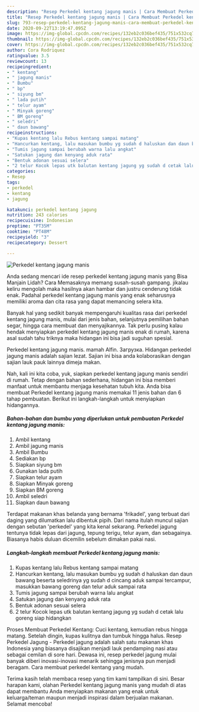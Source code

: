 ```yaml
---
description: "Resep Perkedel kentang jagung manis | Cara Membuat Perkedel kentang jagung manis Yang Menggugah Selera"
title: "Resep Perkedel kentang jagung manis | Cara Membuat Perkedel kentang jagung manis Yang Menggugah Selera"
slug: 793-resep-perkedel-kentang-jagung-manis-cara-membuat-perkedel-kentang-jagung-manis-yang-menggugah-selera
date: 2020-09-22T13:19:47.095Z
image: https://img-global.cpcdn.com/recipes/132eb2c036bef435/751x532cq70/perkedel-kentang-jagung-manis-foto-resep-utama.jpg
thumbnail: https://img-global.cpcdn.com/recipes/132eb2c036bef435/751x532cq70/perkedel-kentang-jagung-manis-foto-resep-utama.jpg
cover: https://img-global.cpcdn.com/recipes/132eb2c036bef435/751x532cq70/perkedel-kentang-jagung-manis-foto-resep-utama.jpg
author: Cora Rodriquez
ratingvalue: 3.5
reviewcount: 13
recipeingredient:
- " kentang"
- " jagung manis"
- " Bumbu"
- " bp"
- " siyung bm"
- " lada putih"
- " telur ayam"
- " Minyak goreng"
- " BM goreng"
- " seledri"
- " daun bawang"
recipeinstructions:
- "Kupas kentang lalu Rebus kentang sampai matang"
- "Hancurkan kentang, lalu masukan bumbu yg sudah d haluskan dan daun bawang beserta seledrinya yg sudah d cincang aduk sampai tercampur, masukkan bawang goreng dan telur aduk sampai rata"
- "Tumis jagung sampai berubah warna lalu angkat"
- "Satukan jagung dan kenyang aduk rata"
- "Bentuk adonan sesuai selera"
- "2 telur Kocok lepas utk balutan kentang jagung yg sudah d cetak lalu goreng siap hidangkan"
categories:
- Resep
tags:
- perkedel
- kentang
- jagung

katakunci: perkedel kentang jagung 
nutrition: 243 calories
recipecuisine: Indonesian
preptime: "PT35M"
cooktime: "PT48M"
recipeyield: "3"
recipecategory: Dessert

---
```



![Perkedel kentang jagung manis](https://img-global.cpcdn.com/recipes/132eb2c036bef435/751x532cq70/perkedel-kentang-jagung-manis-foto-resep-utama.jpg)

Anda sedang mencari ide resep perkedel kentang jagung manis yang Bisa Manjain Lidah? Cara Memasaknya memang susah-susah gampang. jikalau keliru mengolah maka hasilnya akan hambar dan justru cenderung tidak enak. Padahal perkedel kentang jagung manis yang enak seharusnya memiliki aroma dan cita rasa yang dapat memancing selera kita.

Banyak hal yang sedikit banyak mempengaruhi kualitas rasa dari perkedel kentang jagung manis, mulai dari jenis bahan, selanjutnya pemilihan bahan segar, hingga cara membuat dan menyajikannya. Tak perlu pusing kalau hendak menyiapkan perkedel kentang jagung manis enak di rumah, karena asal sudah tahu triknya maka hidangan ini bisa jadi suguhan spesial.

Perkedel kentang jagung manis. mamah Alfin. Загрузка. Hidangan perkedel jagung manis adalah sajian lezat. Sajian ini bisa anda kolaborasikan dengan sajian lauk pauk lainnya dimeja makan.


Nah, kali ini kita coba, yuk, siapkan perkedel kentang jagung manis sendiri di rumah. Tetap dengan bahan sederhana, hidangan ini bisa memberi manfaat untuk membantu menjaga kesehatan tubuh kita. Anda bisa membuat Perkedel kentang jagung manis memakai 11 jenis bahan dan 6 tahap pembuatan. Berikut ini langkah-langkah untuk menyiapkan hidangannya.

<!--inarticleads1-->

##### Bahan-bahan dan bumbu yang diperlukan untuk pembuatan Perkedel kentang jagung manis:

1. Ambil  kentang
1. Ambil  jagung manis
1. Ambil  Bumbu
1. Sediakan  bp
1. Siapkan  siyung bm
1. Gunakan  lada putih
1. Siapkan  telur ayam
1. Siapkan  Minyak goreng
1. Siapkan  BM goreng
1. Ambil  seledri
1. Siapkan  daun bawang


Terdapat makanan khas belanda yang bernama &#39;frikadel&#39;, yang terbuat dari daging yang dilumatkan lalu dibentuk pipih. Dari nama itulah muncul sajian dengan sebutan &#39;perkedel&#39; yang kita kenal sekarang. Perkedel jagung tentunya tidak lepas dari jagung, tepung terigu, telur ayam, dan sebagainya. Biasanya habis duluan dicemilin sebelum dimakan pakai nasi. 

<!--inarticleads2-->

##### Langkah-langkah membuat Perkedel kentang jagung manis:

1. Kupas kentang lalu Rebus kentang sampai matang
1. Hancurkan kentang, lalu masukan bumbu yg sudah d haluskan dan daun bawang beserta seledrinya yg sudah d cincang aduk sampai tercampur, masukkan bawang goreng dan telur aduk sampai rata
1. Tumis jagung sampai berubah warna lalu angkat
1. Satukan jagung dan kenyang aduk rata
1. Bentuk adonan sesuai selera
1. 2 telur Kocok lepas utk balutan kentang jagung yg sudah d cetak lalu goreng siap hidangkan


Proses Membuat Perkedel Kentang: Cuci kentang, kemudian rebus hingga matang. Setelah dingin, kupas kulitnya dan tumbuk hingga halus. Resep Perkedel Jagung - Perkedel jagung adalah salah satu makanan khas Indonesia yang biasanya disajikan menjadi lauk pendamping nasi atau sebagai cemilan di sore hari. Dewasa ini, resep perkedel jagung mulai banyak diberi inovasi-inovasi menarik sehingga jenisnya pun menjadi beragam. Cara membuat perkedel kentang yang mudah. 

Terima kasih telah membaca resep yang tim kami tampilkan di sini. Besar harapan kami, olahan Perkedel kentang jagung manis yang mudah di atas dapat membantu Anda menyiapkan makanan yang enak untuk keluarga/teman maupun menjadi inspirasi dalam berjualan makanan. Selamat mencoba!
